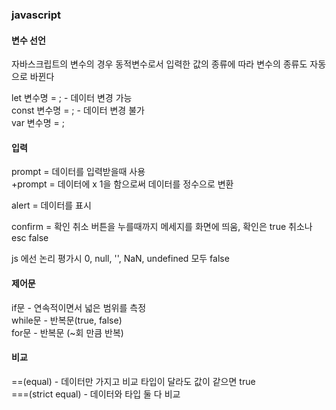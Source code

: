 ### javascript

#### 변수 선언

자바스크립트의 변수의 경우 동적변수로서 입력한 값의 종류에 따라 변수의 종류도 자동으로 바뀐다  

let 변수명 = ; - 데이터 변경 가능   
const 변수명 = ; - 데이터 변경 불가   
var 변수명 = ;   

#### 입력

prompt = 데이터를 입력받을때 사용  
+prompt = 데이터에 x 1을 함으로써 데이터를 정수으로 변환  

alert = 데이터를 표시  

confirm = 확인 취소 버튼을 누를때까지 메세지를 화면에 띄움, 확인은 true 취소나 esc false  

js 에선 논리 평가시 0, null, '', NaN, undefined 모두 false

#### 제어문

if문 - 연속적이면서 넓은 범위를 측정  
while문 - 반복문(true, false)  
for문 - 반복문 (~회 만큼 반복)  

#### 비교

==(equal) - 데이터만 가지고 비교 타입이 달라도 값이 같으면 true  
===(strict equal) - 데이터와 타입 둘 다 비교 
